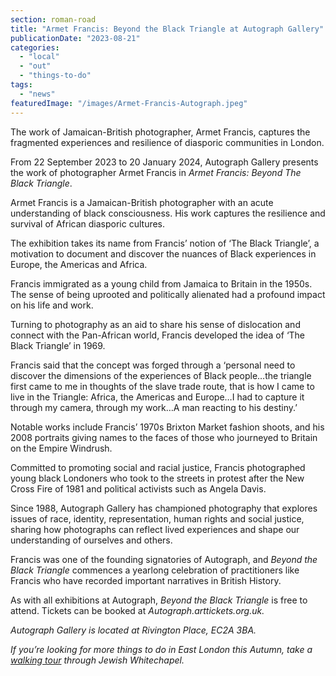 ```yaml
---
section: roman-road
title: "Armet Francis: Beyond the Black Triangle at Autograph Gallery"
publicationDate: "2023-08-21"
categories: 
  - "local"
  - "out"
  - "things-to-do"
tags: 
  - "news"
featuredImage: "/images/Armet-Francis-Autograph.jpeg"
---
```


The work of Jamaican-British photographer, Armet Francis, captures the fragmented experiences and resilience of diasporic communities in London.

From 22 September 2023 to 20 January 2024, Autograph Gallery presents the work of photographer Armet Francis in _Armet Francis: Beyond The Black Triangle_.

Armet Francis is a Jamaican-British photographer with an acute understanding of black consciousness. His work captures the resilience and survival of African diasporic cultures. 

The exhibition takes its name from Francis’ notion of ‘The Black Triangle’, a motivation to document and discover the nuances of Black experiences in Europe, the Americas and Africa. 

Francis immigrated as a young child from Jamaica to Britain in the 1950s. The sense of being uprooted and politically alienated had a profound impact on his life and work. 

Turning to photography as an aid to share his sense of dislocation and connect with the Pan-African world, Francis developed the idea of ‘The Black Triangle’ in 1969. 

Francis said that the concept was forged through a ‘personal need to discover the dimensions of the experiences of Black people…the triangle first came to me in thoughts of the slave trade route, that is how I came to live in the Triangle: Africa, the Americas and Europe…I had to capture it through my camera, through my work…A man reacting to his destiny.’

Notable works include Francis’ 1970s Brixton Market fashion shoots, and his 2008 portraits giving names to the faces of those who journeyed to Britain on the Empire Windrush. 

Committed to promoting social and racial justice, Francis photographed young black Londoners who took to the streets in protest after the New Cross Fire of 1981 and political activists such as Angela Davis. 

Since 1988, Autograph Gallery has championed photography that explores issues of race, identity, representation, human rights and social justice, sharing how photographs can reflect lived experiences and shape our understanding of ourselves and others. 

Francis was one of the founding signatories of Autograph, and _Beyond the Black Triangle_ commences a yearlong celebration of practitioners like Francis who have recorded important narratives in British History. 

As with all exhibitions at Autograph, _Beyond the Black Triangle_ is free to attend. Tickets can be booked at _Autograph.arttickets.org.uk._ 

_Autograph Gallery is located at Rivington Place, EC2A 3BA._

_If you’re looking for more things to do in East London this Autumn, take a_ [_walking tour_](https://romanroadlondon.com/radicals-rinkoffs-walking-tour-whitechapel-october-2023/) _through Jewish Whitechapel._ 

